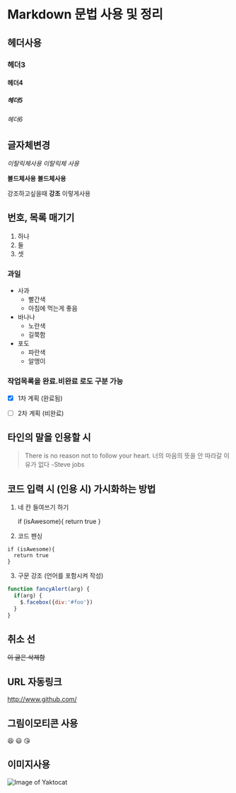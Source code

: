 # Markdown 문법 사용 및 정리

## 헤더사용
### 헤더3
#### 헤더4
##### 헤더5
###### 헤더6

## 글자체변경

*이탈릭체사용*
_이탈릭체 사용_

**볼드체사용**
__볼드체사용__

강조하고싶을때 **강조** 이렇게사용

## 번호, 목록 매기기
1. 하나
2. 둘
3. 셋

### 과일
- 사과
  - 빨간색
  - 아침에 먹는게 좋음
- 바나나
  - 노란색
  - 길쭉함
- 포도
  - 파란색
  - 알맹이
  
### 작업목록을 완료.비완료 로도 구분 가능
- [x] 1차 계획 (완료됨)
- [ ] 2차 계획 (비완료)
 


## 타인의 말을 인용할 시
> There is no reason not to follow your heart. 너의 마음의 뜻을 안 따라갈 이유가 없다
> -Steve jobs

## 코드 입력 시 (인용 시) 가시화하는 방법
1. 네 칸 들여쓰기 하기
    
    if (isAwesome){
     return true
    }
    
2. 코드 펜싱
    
```
if (isAwesome){
  return true
}
```
    
3. 구문 강조 (언어를 포함시켜 작성)
```javascript
function fancyAlert(arg) {
  if(arg) {
    $.facebox({div:'#foo'})
  }
}
```

## 취소 선
~~이 글은 삭제함~~

## URL 자동링크
http://www.github.com/

## 그림이모티콘 사용
:laughing:
:smiley:
:kissing_heart:

## 이미지사용
![Image of Yaktocat](https://octodex.github.com/images/yaktocat.png)
